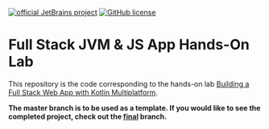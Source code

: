 [![official JetBrains project](https://jb.gg/badges/official.svg)](https://confluence.jetbrains.com/display/ALL/JetBrains+on+GitHub)
[![GitHub license](https://img.shields.io/badge/license-Apache%20License%202.0-blue.svg?style=flat)](https://www.apache.org/licenses/LICENSE-2.0)

# Full Stack JVM & JS App Hands-On Lab

This repository is the code corresponding to the hands-on lab [Building a Full Stack Web App with Kotlin Multiplatform](https://play.kotlinlang.org/hands-on/Full%20Stack%20Web%20App%20with%20Kotlin%20Multiplatform/).

**The master branch is to be used as a template. If you would like to see the completed project, check out the [final](https://github.com/kotlin-hands-on/jvm-js-fullstack/tree/final) branch.**